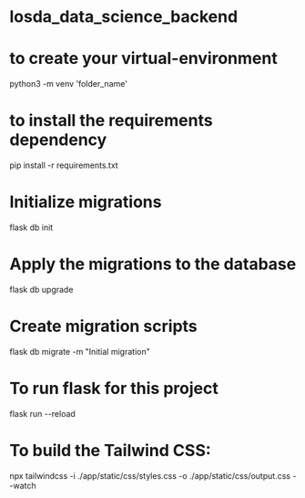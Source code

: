 # losda_data_science_backend

# to create your virtual-environment
python3 -m venv 'folder_name'

# to install the requirements dependency
pip install -r requirements.txt

# Initialize migrations
flask db init

# Apply the migrations to the database
flask db upgrade

# Create migration scripts
flask db migrate -m "Initial migration"


# To run flask for this project
flask run --reload


#  To build the Tailwind CSS:
npx tailwindcss -i ./app/static/css/styles.css -o ./app/static/css/output.css --watch


